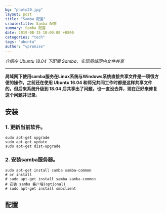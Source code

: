```yaml
---
bg: "photo20.jpg"
layout: post
title: "Samba 配置"
crawlertitle: Samba 配置
summary: Samba 配置
date: 2019-08-15 10:00:00 +0800
categories: "tech"
tags: "ubuntu"
author: "vpromise"
---
```


*介绍在 Ubuntu 18.04 下配置 Samba，实现局域网内文件共享*

---

**局域网下使用samba服务在Linux系统与Windows系统直接共享文件是一项很方便的操作，之前还在使用 Ubuntu 16.04 和师兄共同工作时都是这样共享文件的，但后来系统升级到 18.04 后共享出了问题，也一直没去弄，现在正好来修复这个问题并记录**。

## 安装
### 1. 更新当前软件。
```
sudo apt-get upgrade  
sudo apt-get update  
sudo apt-get dist-upgrade
```
### 2. 安装samba服务器。 
```
sudo apt-get install samba samba-common
# or install
# sudo apt-get install samba samba-common
# 安装 samba 客户端(optional)
# sudo apt-get install smbclient 
```
## 配置

